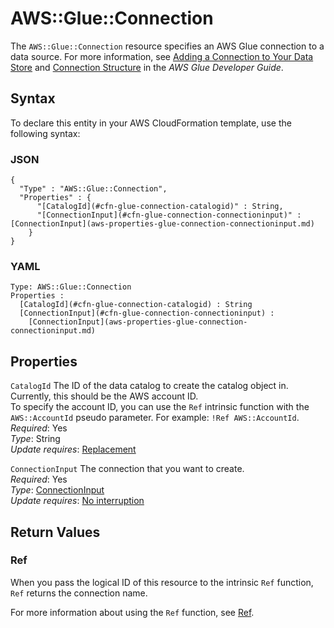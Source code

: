 # AWS::Glue::Connection<a name="aws-resource-glue-connection"></a>

The `AWS::Glue::Connection` resource specifies an AWS Glue connection to a data source\. For more information, see [Adding a Connection to Your Data Store](https://docs.aws.amazon.com/dg/populate-add-connection.html) and [Connection Structure](https://docs.aws.amazon.com/dg/aws-glue-api-catalog-connections.html#aws-glue-api-catalog-connections-Connection) in the *AWS Glue Developer Guide*\.

## Syntax<a name="aws-resource-glue-connection-syntax"></a>

To declare this entity in your AWS CloudFormation template, use the following syntax:

### JSON<a name="aws-resource-glue-connection-syntax.json"></a>

```
{
  "Type" : "AWS::Glue::Connection",
  "Properties" : {
      "[CatalogId](#cfn-glue-connection-catalogid)" : String,
      "[ConnectionInput](#cfn-glue-connection-connectioninput)" : [ConnectionInput](aws-properties-glue-connection-connectioninput.md)
    }
}
```

### YAML<a name="aws-resource-glue-connection-syntax.yaml"></a>

```
Type: AWS::Glue::Connection
Properties : 
﻿  [CatalogId](#cfn-glue-connection-catalogid) : String
﻿  [ConnectionInput](#cfn-glue-connection-connectioninput) : 
    [ConnectionInput](aws-properties-glue-connection-connectioninput.md)
```

## Properties<a name="aws-resource-glue-connection-properties"></a>

`CatalogId`  <a name="cfn-glue-connection-catalogid"></a>
The ID of the data catalog to create the catalog object in\. Currently, this should be the AWS account ID\.  
To specify the account ID, you can use the `Ref` intrinsic function with the `AWS::AccountId` pseudo parameter\. For example: `!Ref AWS::AccountId`\.
*Required*: Yes  
*Type*: String  
*Update requires*: [Replacement](https://docs.aws.amazon.com/AWSCloudFormation/latest/UserGuide/using-cfn-updating-stacks-update-behaviors.html#update-replacement)

`ConnectionInput`  <a name="cfn-glue-connection-connectioninput"></a>
The connection that you want to create\.  
*Required*: Yes  
*Type*: [ConnectionInput](aws-properties-glue-connection-connectioninput.md)  
*Update requires*: [No interruption](https://docs.aws.amazon.com/AWSCloudFormation/latest/UserGuide/using-cfn-updating-stacks-update-behaviors.html#update-no-interrupt)

## Return Values<a name="aws-resource-glue-connection-return-values"></a>

### Ref<a name="aws-resource-glue-connection-return-values-ref"></a>

 When you pass the logical ID of this resource to the intrinsic `Ref` function, `Ref` returns the connection name\.

For more information about using the `Ref` function, see [Ref](https://docs.aws.amazon.com/AWSCloudFormation/latest/UserGuide/intrinsic-function-reference-ref.html)\.